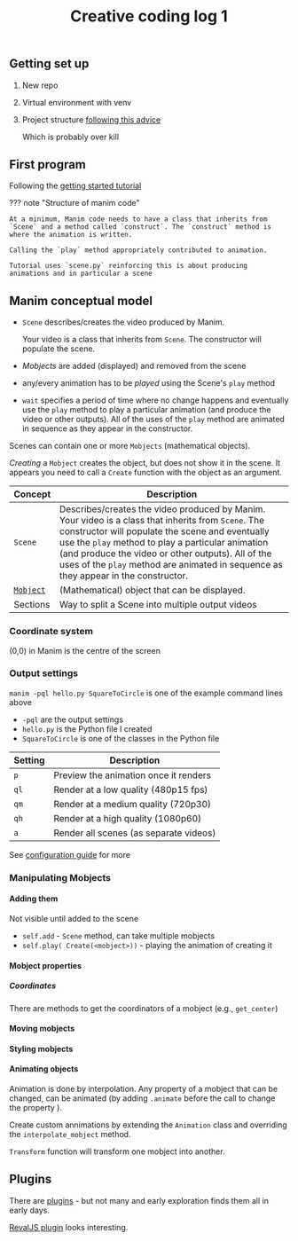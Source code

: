 ﻿---
tags: creativeCoding, python
title: Creative coding log 1
type: note
---
## Getting set up

1. New repo
2. Virtual environment with venv
3. Project structure [following this advice](https://packaging.python.org/en/latest/tutorials/packaging-projects/)

    Which is probably over kill

## First program

Following the [getting started tutorial](https://docs.manim.community/en/stable/tutorials/quickstart.html)

??? note "Structure of manim code"

    At a minimum, Manim code needs to have a class that inherits from `Scene` and a method called `construct`. The `construct` method is where the animation is written.

    Calling the `play` method appropriately contributed to animation.

    Tutorial uses `scene.py` reinforcing this is about producing animations and in particular a scene


## Manim conceptual model

- `Scene` describes/creates the video produced by Manim. 

    Your video is a class that inherits from `Scene`. The constructor will populate the scene. 
    
- _Mobjects_ are added (displayed) and removed from the scene 
- any/every animation has to be _played_ using the Scene's `play` method
- `wait` specifies a period of time where no change happens
    and eventually use the `play` method to play a particular animation (and produce the video or other outputs).  All of the uses of the `play` method are animated in sequence as they appear in the constructor.

Scenes can contain one or more `Mobjects` (mathematical objects).

_Creating_ a `Mobject` creates the object, but does not show it in the scene. It appears you need to call a `Create` function with the object as an argument.

| Concept | Description |
| --- | --- |
| `Scene` | Describes/creates the video produced by Manim. Your video is a class that inherits from `Scene`. The constructor will populate the scene and eventually use the `play` method to play a particular animation (and produce the video or other outputs).  All of the uses of the `play` method are animated in sequence as they appear in the constructor. |
| [`Mobject`](https://docs.manim.community/en/stable/tutorials/building_blocks.html#mobjects) | (Mathematical) object that can be displayed. |
| Sections | Way to split a Scene into multiple output videos |

### Coordinate system

(0,0) in Manim is the centre of the screen

### Output settings

`manim -pql hello.py SquareToCircle` is one of the example command lines above

- `-pql` are the output settings
- `hello.py` is the Python file I created
- `SquareToCircle` is one of the classes in the Python file

| Setting | Description |
| --- | --- |
| `p` | Preview the animation once it renders |
| `ql` | Render at a low quality (480p15 fps) |
| `qm` | Render at a medium quality (720p30) |
| `qh` | Render at a high quality (1080p60) |
| `a` | Render all scenes (as separate videos)

See [configuration guide](https://docs.manim.community/en/stable/guides/configuration.html) for more

### Manipulating Mobjects

#### Adding them

Not visible until added to the scene

- `self.add` - `Scene` method, can take multiple mobjects
- `self.play( Create(<mobject>))` - playing the animation of creating it

#### Mobject properties

##### Coordinates

There are methods to get the coordinators of a mobject (e.g., `get_center`)

#### Moving mobjects


#### Styling mobjects

#### Animating objects

Animation is done by interpolation. Any property of a mobject that can be changed, can be animated (by adding `.animate` before the call to change the property ).

Create custom annimations by extending the `Animation` class and overriding the `interpolate_mobject` method.

`Transform` function will transform one mobject into another.

## Plugins

There are [plugins](https://plugins.manim.community/) - but not many and early exploration finds them all in early days.  

[RevalJS plugin](https://pypi.org/project/manim-revealjs/) looks interesting.